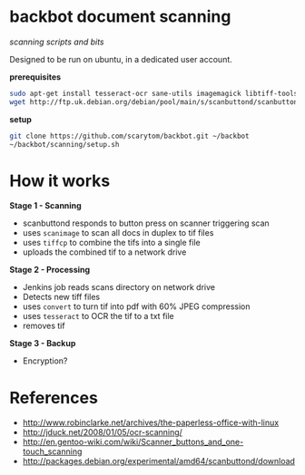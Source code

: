 backbot document scanning
=========================
_scanning scripts and bits_

Designed to be run on ubuntu, in a dedicated user account.

__prerequisites__
```bash
sudo apt-get install tesseract-ocr sane-utils imagemagick libtiff-tools
wget http://ftp.uk.debian.org/debian/pool/main/s/scanbuttond/scanbuttond_0.2.3.cvs20090713-11_amd64.deb
```

__setup__
```bash
git clone https://github.com/scarytom/backbot.git ~/backbot
~/backbot/scanning/setup.sh
```

How it works
============

__Stage 1 - Scanning__
* scanbuttond responds to button press on scanner triggering scan
* uses `scanimage` to scan all docs in duplex to tif files
* uses `tiffcp` to combine the tifs into a single file
* uploads the combined tif to a network drive

__Stage 2 - Processing__
* Jenkins job reads scans directory on network drive
* Detects new tiff files
* uses `convert` to turn tif into pdf with 60% JPEG compression
* uses `tesseract` to OCR the tif to a txt file
* removes tif

__Stage 3 - Backup__
* Encryption?

References
==========

 * http://www.robinclarke.net/archives/the-paperless-office-with-linux
 * http://jduck.net/2008/01/05/ocr-scanning/
 * http://en.gentoo-wiki.com/wiki/Scanner_buttons_and_one-touch_scanning
 * http://packages.debian.org/experimental/amd64/scanbuttond/download
